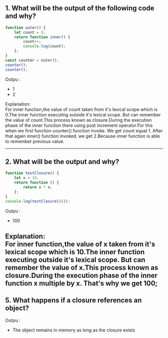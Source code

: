 ## 1. What will be the output of the following code and why?
```js
function outer() {
    let count = 0;
    return function inner() {
        count++;
        console.log(count);
    };
}
const counter = outer();
counter();
counter();
```

Outpu : 
- 1
- 2

Explanation: <br>
For inner function,the value of count taken from it's lexical scope which is 0.The inner function executing outside it's lexical scope.
But can remember the value of count.This process known as closure.During the execution phase of the inner function there using post increment operator.For this when we first function counter() function invoke. 
We get count equal 1. After that again inner() function invoked. we get 2.Because inner function is able to remember previous value.

---
## 2. What will be the output and why?
```js
function testClosure() {
    let x = 10;
    return function () {
        return x * x;
    };
}
console.log(testClosure()());
```
Outpu : 
- 100
  

Explanation: <br>
For inner function,the value of x taken from it's lexical scope which is 10.The inner function executing outside it's lexical scope. 
But can remember the value of x.This process known as closure.During the execution phase of the inner function x multiple by x. That's why we get 100;
---
## 5. What happens if a closure references an object?
Outpu : 
-  The object remains in memory as long as the closure exists
  
